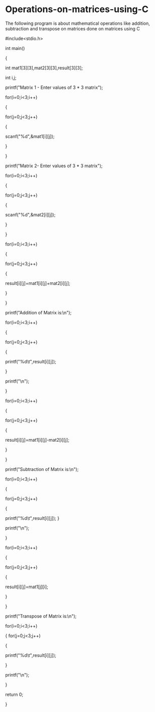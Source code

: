 # Operations-on-matrices-using-C
The following program is about mathematical operations like addition, subtraction and transpose on matrices done on matrices using C

#include<stdio.h> 

int main() 

{ 

int mat1[3][3],mat2[3][3],result[3][3]; 

int i,j; 

printf("Matrix 1 - Enter values of 3 * 3 matrix"); 

for(i=0;i<3;i++) 

{ 

for(j=0;j<3;j++) 

{ 

scanf("%d",&mat1[i][j]); 

}  

} 

printf("Matrix 2- Enter values of 3 * 3 matrix"); 

for(i=0;i<3;i++) 

{ 

for(j=0;j<3;j++) 

{ 

scanf("%d",&mat2[i][j]); 

}  

} 

for(i=0;i<3;i++) 

{ 

for(j=0;j<3;j++) 

{ 

result[i][j]=mat1[i][j]+mat2[i][j]; 

}  

} 

printf("Addition of Matrix is:\n"); 

for(i=0;i<3;i++) 

{ 

for(j=0;j<3;j++) 

{ 

printf("%d\t",result[i][j]); 

}  

printf("\n"); 

} 

for(i=0;i<3;i++) 

{ 

for(j=0;j<3;j++) 

{ 

result[i][j]=mat1[i][j]-mat2[i][j]; 

}  

} 

printf("Subtraction of Matrix is:\n"); 

for(i=0;i<3;i++) 

{ 

for(j=0;j<3;j++) 

{ 

printf("%d\t",result[i][j]); 
}  

printf("\n"); 

} 

for(i=0;i<3;i++) 

{ 

for(j=0;j<3;j++) 

{ 

result[i][j]=mat1[j][i]; 

}  

} 

printf("Transpose of Matrix is:\n"); 

for(i=0;i<3;i++) 

{ 
for(j=0;j<3;j++) 

{ 

printf("%d\t",result[i][j]); 

}  

printf("\n"); 

} 

return 0;  

} 
